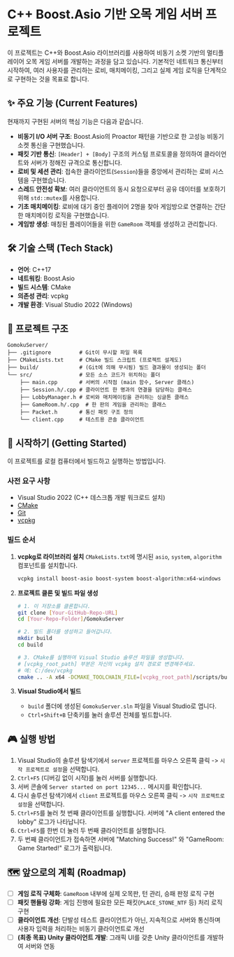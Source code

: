 # C++ Boost.Asio 기반 오목 게임 서버 프로젝트

이 프로젝트는 C++와 Boost.Asio 라이브러리를 사용하여 비동기 소켓 기반의 멀티플레이어 오목 게임 서버를 개발하는 과정을 담고 있습니다. 기본적인 네트워크 통신부터 시작하여, 여러 사용자를 관리하는 로비, 매치메이킹, 그리고 실제 게임 로직을 단계적으로 구현하는 것을 목표로 합니다.

## ✨ 주요 기능 (Current Features)

현재까지 구현된 서버의 핵심 기능은 다음과 같습니다.

* **비동기 I/O 서버 구조**: Boost.Asio의 Proactor 패턴을 기반으로 한 고성능 비동기 소켓 통신을 구현했습니다.
* **패킷 기반 통신**: `[Header] + [Body]` 구조의 커스텀 프로토콜을 정의하여 클라이언트와 서버가 정해진 규격으로 통신합니다.
* **로비 및 세션 관리**: 접속한 클라이언트(`Session`)들을 중앙에서 관리하는 로비 시스템을 구현했습니다.
* **스레드 안전성 확보**: 여러 클라이언트의 동시 요청으로부터 공유 데이터를 보호하기 위해 `std::mutex`를 사용합니다.
* **기초 매치메이킹**: 로비에 대기 중인 플레이어 2명을 찾아 게임방으로 연결하는 간단한 매치메이킹 로직을 구현했습니다.
* **게임방 생성**: 매칭된 플레이어들을 위한 `GameRoom` 객체를 생성하고 관리합니다.

## 🛠️ 기술 스택 (Tech Stack)

* **언어**: C++17
* **네트워킹**: Boost.Asio
* **빌드 시스템**: CMake
* **의존성 관리**: vcpkg
* **개발 환경**: Visual Studio 2022 (Windows)

## 📂 프로젝트 구조

```
GomokuServer/
├── .gitignore         # Git이 무시할 파일 목록
├── CMakeLists.txt     # CMake 빌드 스크립트 (프로젝트 설계도)
├── build/             # (Git에 의해 무시됨) 빌드 결과물이 생성되는 폴더
└── src/               # 모든 소스 코드가 위치하는 폴더
    ├── main.cpp       # 서버의 시작점 (main 함수, Server 클래스)
    ├── Session.h/.cpp # 클라이언트 한 명과의 연결을 담당하는 클래스
    ├── LobbyManager.h # 로비와 매치메이킹을 관리하는 싱글톤 클래스
    ├── GameRoom.h/.cpp  # 한 판의 게임을 관리하는 클래스
    ├── Packet.h       # 통신 패킷 구조 정의
    └── client.cpp     # 테스트용 콘솔 클라이언트
```

## 🚀 시작하기 (Getting Started)

이 프로젝트를 로컬 컴퓨터에서 빌드하고 실행하는 방법입니다.

### 사전 요구 사항

* Visual Studio 2022 (C++ 데스크톱 개발 워크로드 설치)
* [CMake](https://cmake.org/download/)
* [Git](https://git-scm.com/downloads/)
* [vcpkg](https://github.com/microsoft/vcpkg)

### 빌드 순서

1.  **vcpkg로 라이브러리 설치**
    `CMakeLists.txt`에 명시된 `asio`, `system`, `algorithm` 컴포넌트를 설치합니다.
    ```bash
    vcpkg install boost-asio boost-system boost-algorithm:x64-windows
    ```

2.  **프로젝트 클론 및 빌드 파일 생성**

    ```bash
    # 1. 이 저장소를 클론합니다.
    git clone [Your-GitHub-Repo-URL]
    cd [Your-Repo-Folder]/GomokuServer

    # 2. 빌드 폴더를 생성하고 들어갑니다.
    mkdir build
    cd build

    # 3. CMake를 실행하여 Visual Studio 솔루션 파일을 생성합니다.
    # [vcpkg_root_path] 부분은 자신의 vcpkg 설치 경로로 변경해주세요.
    # 예: C:/dev/vcpkg
    cmake .. -A x64 -DCMAKE_TOOLCHAIN_FILE=[vcpkg_root_path]/scripts/buildsystems/vcpkg.cmake
    ```

3.  **Visual Studio에서 빌드**
    * `build` 폴더에 생성된 `GomokuServer.sln` 파일을 Visual Studio로 엽니다.
    * `Ctrl+Shift+B` 단축키를 눌러 솔루션 전체를 빌드합니다.

## 🎮 실행 방법

1.  Visual Studio의 솔루션 탐색기에서 `server` 프로젝트를 마우스 오른쪽 클릭 -> `시작 프로젝트로 설정`을 선택합니다.
2.  `Ctrl+F5` (디버깅 없이 시작)를 눌러 서버를 실행합니다.
3.  서버 콘솔에 `Server started on port 12345...` 메시지를 확인합니다.
4.  다시 솔루션 탐색기에서 `client` 프로젝트를 마우스 오른쪽 클릭 -> `시작 프로젝트로 설정`을 선택합니다.
5.  `Ctrl+F5`를 눌러 첫 번째 클라이언트를 실행합니다. 서버에 "A client entered the lobby" 로그가 나타납니다.
6.  `Ctrl+F5`를 한번 더 눌러 두 번째 클라이언트를 실행합니다.
7.  두 번째 클라이언트가 접속하면 서버에 "Matching Success!" 와 "GameRoom: Game Started!" 로그가 출력됩니다.

## 🗺️ 앞으로의 계획 (Roadmap)

* [ ] **게임 로직 구체화**: `GameRoom` 내부에 실제 오목판, 턴 관리, 승패 판정 로직 구현
* [ ] **패킷 핸들링 강화**: 게임 진행에 필요한 모든 패킷(`PLACE_STONE_NTF` 등) 처리 로직 구현
* [ ] **클라이언트 개선**: 단발성 테스트 클라이언트가 아닌, 지속적으로 서버와 통신하며 사용자 입력을 처리하는 비동기 클라이언트로 개선
* [ ] **(최종 목표) Unity 클라이언트 개발**: 그래픽 UI를 갖춘 Unity 클라이언트를 개발하여 서버와 연동

